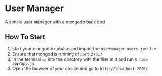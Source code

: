 # User Manager 
A simple user manager with a mongodb back end

## How To Start
1. start your mongod database and import the `userManager.users.json` file.
2. Ensure that mongod is running of `port 27017`
3. In the terminal `cd` into the directory with the files in it and run `$ node app/app.js`
4. Open the browser of your choice and go to `http://localhost:2000/`
